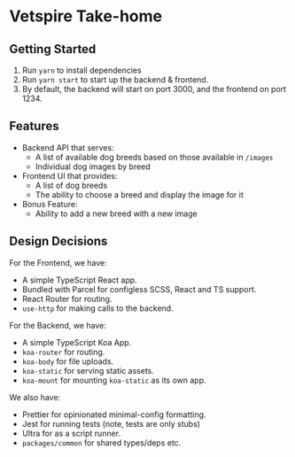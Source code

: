 # Vetspire Take-home

## Getting Started

1. Run `yarn` to install dependencies
1. Run `yarn start` to start up the backend & frontend.
1. By default, the backend will start on port 3000, and the frontend on port 1234.

## Features

- Backend API that serves:
  - A list of available dog breeds based on those available in `/images`
  - Individual dog images by breed
- Frontend UI that provides:
  - A list of dog breeds
  - The ability to choose a breed and display the image for it
- Bonus Feature:
  - Ability to add a new breed with a new image

## Design Decisions

For the Frontend, we have:

- A simple TypeScript React app.
- Bundled with Parcel for configless SCSS, React and TS support.
- React Router for routing.
- `use-http` for making calls to the backend.

For the Backend, we have:

- A simple TypeScript Koa App.
- `koa-router` for routing.
- `koa-body` for file uploads.
- `koa-static` for serving static assets.
- `koa-mount` for mounting `koa-static` as its own app.

We also have:

- Prettier for opinionated minimal-config formatting.
- Jest for running tests (note, tests are only stubs)
- Ultra for as a script runner.
- `packages/common` for shared types/deps etc.
